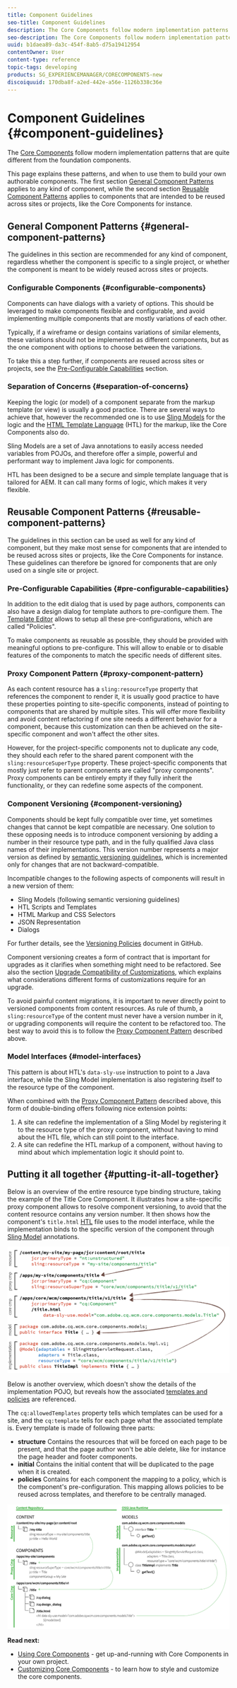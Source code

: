 ```yaml
---
title: Component Guidelines
seo-title: Component Guidelines
description: The Core Components follow modern implementation patterns that are quite different from the foundation components.
seo-description: The Core Components follow modern implementation patterns that are quite different from the foundation components.
uuid: b1daea89-da3c-454f-8ab5-d75a19412954
contentOwner: User
content-type: reference
topic-tags: developing
products: SG_EXPERIENCEMANAGER/CORECOMPONENTS-new
discoiquuid: 170dba8f-a2ed-442e-a56e-1126b338c36e
---
```


# Component Guidelines {#component-guidelines}

The [Core Components](developing.md) follow modern implementation patterns that are quite different from the foundation components.

This page explains these patterns, and when to use them to build your own authorable components. The first section [General Component Patterns](guidelines.md#main-pars_title_2052363702) applies to any kind of component, while the second section [Reusable Component Patterns](guidelines.md#main-pars_title_1548950278) applies to components that are intended to be reused across sites or projects, like the Core Components for instance.

## General Component Patterns {#general-component-patterns}

The guidelines in this section are recommended for any kind of component, regardless whether the component is specific to a single project, or whether the component is meant to be widely reused across sites or projects.

### Configurable Components {#configurable-components}

Components can have dialogs with a variety of options. This should be leveraged to make components flexible and configurable, and avoid implementing multiple components that are mostly variations of each other.

Typically, if a wireframe or design contains variations of similar elements, these variations should not be implemented as different components, but as the one component with options to choose between the variations.

To take this a step further, if components are reused across sites or projects, see the [Pre-Configurable Capabilities](guidelines.md#PreConfigurableCapabilities) section.

### Separation of Concerns {#separation-of-concerns}

Keeping the logic (or model) of a component separate from the markup template (or view) is usually a good practice. There are several ways to achieve that, however the recommended one is to use [Sling Models](https://sling.apache.org/documentation/bundles/models.html) for the logic and the [HTML Template Language](https://helpx.adobe.com/experience-manager/htl/using/overview.html) (HTL) for the markup, like the Core Components also do.

Sling Models are a set of Java annotations to easily access needed variables from POJOs, and therefore offer a simple, powerful and performant way to implement Java logic for components.

HTL has been designed to be a secure and simple template language that is tailored for AEM. It can call many forms of logic, which makes it very flexible.

## Reusable Component Patterns {#reusable-component-patterns}

The guidelines in this section can be used as well for any kind of component, but they make most sense for components that are intended to be reused across sites or projects, like the Core Components for instance. These guidelines can therefore be ignored for components that are only used on a single site or project.

### Pre-Configurable Capabilities {#pre-configurable-capabilities}

In addition to the edit dialog that is used by page authors, components can also have a design dialog for template authors to pre-configure them. The [Template Editor](https://helpx.adobe.com/experience-manager/6-4/sites/authoring/using/templates.html) allows to setup all these pre-configurations, which are called "Policies".

To make components as reusable as possible, they should be provided with meaningful options to pre-configure. This will allow to enable or to disable features of the components to match the specific needs of different sites.

<!-- 

Comment Type: annotation
Last Modified By: ims-author-CE1E2CE451D1F0680A490D45@AdobeID
Last Modified Date: 2017-04-17T17:49:04.584-0400

Unclear how I can add my own capability toggle (for example, if i extend a component and want to toggle that extended functionality ... )

 -->

### Proxy Component Pattern {#proxy-component-pattern}

As each content resource has a `sling:resourceType` property that references the component to render it, it is usually good practice to have these properties pointing to site-specific components, instead of pointing to components that are shared by multiple sites. This will offer more flexibility and avoid content refactoring if one site needs a different behavior for a component, because this customization can then be achieved on the site-specific component and won't affect the other sites.

However, for the project-specific components not to duplicate any code, they should each refer to the shared parent component with the `sling:resourceSuperType` property. These project-specific components that mostly just refer to parent components are called "proxy components". Proxy components can be entirely empty if they fully inherit the functionality, or they can redefine some aspects of the component.

### Component Versioning {#component-versioning}

Components should be kept fully compatible over time, yet sometimes changes that cannot be kept compatible are necessary. One solution to these opposing needs is to introduce component versioning by adding a number in their resource type path, and in the fully qualified Java class names of their implementations. This version number represents a major version as defined by [semantic versioning guidelines](https://semver.org/), which is incremented only for changes that are not backward-compatible.

Incompatible changes to the following aspects of components will result in a new version of them:

* Sling Models (following semantic versioning guidelines)
* HTL Scripts and Templates
* HTML Markup and CSS Selectors
* JSON Representation
* Dialogs

For further details, see the [Versioning Policies](https://github.com/adobe/aem-core-wcm-components/wiki/Versioning-Policies) document in GitHub.

Component versioning creates a form of contract that is important for upgrades as it clarifies when something might need to be refactored. See also the section [Upgrade Compatibility of Customizations](customizing.md#UpgradeCompatibilityofCustomizations), which explains what considerations different forms of customizations require for an upgrade.

To avoid painful content migrations, it is important to never directly point to versioned components from content resources. As rule of thumb, a `sling:resourceType` of the content must never have a version number in it, or upgrading components will require the content to be refactored too. The best way to avoid this is to follow the [Proxy Component Pattern](#proxy-component-pattern) described above.

### Model Interfaces {#model-interfaces}

This pattern is about HTL's `data-sly-use` instruction to point to a Java interface, while the Sling Model implementation is also registering itself to the resource type of the component.

When combined with the [Proxy Component Pattern](#proxy-component-pattern) described above, this form of double-binding offers following nice extension points:

1. A site can redefine the implementation of a Sling Model by registering it to the resource type of the proxy component, without having to mind about the HTL file, which can still point to the interface.
1. A site can redefine the HTL markup of a component, without having to mind about which implementation logic it should point to.

## Putting it all together {#putting-it-all-together}

Below is an overview of the entire resource type binding structure, taking the example of the Title Core Component. It illustrates how a site-specific proxy component allows to resolve component versioning, to avoid that the content resource contains any version number. It then shows how the component's `title.html` [HTL](https://helpx.adobe.com/experience-manager/htl/using/overview.html) file uses to the model interface, while the implementation binds to the specific version of the component through [Sling Model](https://sling.apache.org/documentation/bundles/models.html) annotations.

![Resource Binding Overview](assets/chlimage_1-32.png)

Below is another overview, which doesn't show the details of the implementation POJO, but reveals how the associated [templates and policies](https://helpx.adobe.com/experience-manager/6-3/sites/developing/using/page-templates-editable.com) are referenced.

The `cq:allowedTemplates` property tells which templates can be used for a site, and the `cq:template` tells for each page what the associated template is. Every template is made of following three parts:

* **structure**
  Contains the resources that will be forced on each page to be present, and that the page author won't be able delete, like for instance the page header and footer components.
* **initial**
  Contains the initial content that will be duplicated to the page when it is created.
* **policies**
  Contains for each component the mapping to a policy, which is the component's pre-configuration. This mapping allows policies to be reused across templates, and therefore to be centrally managed.

![Templates and Policy Overview](assets/screen_shot_2018-12-07at093102.png)

**Read next:**

* [Using Core Components](using.md) - get up-and-running with Core Components in your own project.
* [Customizing Core Components](customizing.md) - to learn how to style and customize the core components.
